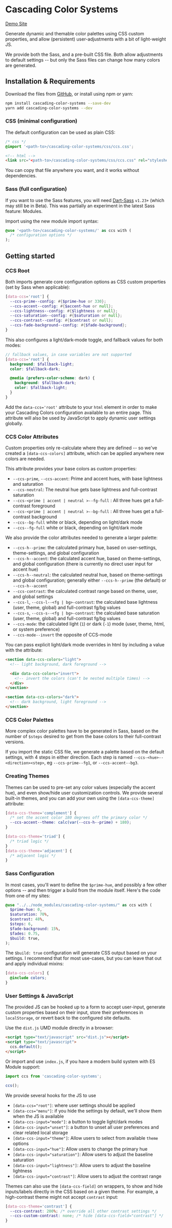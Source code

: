 # Cascading Color Systems

[Demo Site](https://cascading-colors.netlify.com/)

Generate dynamic and themable color palettes using CSS custom properties,
and allow (persistent) user-adjustments with a bit of light-weight JS.

We provide both the Sass,
and a pre-built CSS file.
Both allow adjustments to default settings --
but only the Sass files can change how many colors are generated.

## Installation & Requirements

Download the files from [GitHub][gh],
or install using npm or yarn:

```bash
npm install cascading-color-systems --save-dev
yarn add cascading-color-systems --dev
```

### CSS (minimal configuration)

The default configuration can be used as plain CSS:

```css
/* css */
@import '<path-to>/cascading-color-systems/css/ccs.css';
```

```html
<!-- html -->
<link src="<path-to>/cascading-color-systems/css/ccs.css" rel="stylesheet" />
```

You can copy that file anywhere you want,
and it works without dependencies.

### Sass (full configuration)

If you want to use the Sass features,
you will need [Dart-Sass][sass] `v1.23+`
(which may still be in Beta).
This was partially an experiment
in the latest Sass feature: Modules.

Import using the new module import syntax:

```scss
@use '<path-to>/cascading-color-systems/' as ccs with (
  /* configuration options */
);
```

[gh]: https://github.com/mirisuzanne/cascading-color-system/
[sass]: https://www.npmjs.com/package/sass

## Getting started

### CCS Root

Both imports generate
core configuration options
as CSS custom properties
(set by Sass when applicable):

```scss
[data-ccs='root'] {
  --ccs-prime--config: #{$prime-hue or 330};
  --ccs-accent--config: #{$accent-hue or null};
  --ccs-lightness--config: #{$lightness or null};
  --ccs-saturation--config: #{$saturation or null};
  --ccs-contrast--config: #{$contrast or null};
  --ccs-fade-background--config: #{$fade-background};
}
```

This also configures a light/dark-mode toggle,
and fallback values for both modes:

```scss
// fallback values, in case variables are not supported
[data-ccs='root'] {
  background: $fallback-light;
  color: $fallback-dark;

  @media (prefers-color-scheme: dark) {
    background: $fallback-dark;
    color: $fallback-light;
  }
}
```

Add the `data-ccs='root'` attribute to your `html` element
in order to make your Cascading Colors configuration
available to an entire page.
This attribute will also be used by JavaScript
to apply dynamic user settings globally.

### CCS Color Attributes

Custom properties only re-calculate
where they are defined --
so we've created a
`[data-ccs-colors]` attribute,
which can be applied anywhere
new colors are needed.

This attribute provides your base colors as custom properties:

- `--ccs-prime`, `--ccs-accent`:
  Prime and accent hues, with base lightness and saturation
- `--ccs-neutral`:
  The neutral hue gets base lightness
  and full-contrast saturation
- `--ccs-<prime | accent | neutral >--fg-full` :
  All three hues get a full-contrast foreground
- `--ccs-<prime | accent | neutral >--bg-full` :
  All three hues get a full-contrast background
- `--ccs--bg-full` white or black, depending on light/dark mode
- `--ccs--fg-full` white or black, depending on light/dark mode

We also provide the color attributes needed
to generate a larger palette:

- `--ccs-h--prime`:
  the calculated primary hue,
  based on user-settings, theme-settings, and global configuration
- `--ccs-h--accent`:
  the calculated accent hue,
  based on theme-settings, and global configuration
  (there is currently no direct user input for accent hue)
- `--ccs-h--neutral`:
  the calculated neutral hue,
  based on theme-settings and global configuration;
  generally either `--ccs-h--prime` (the default)
  or `--ccs-h--accent`
- `--ccs-contrast`:
  the calculated contrast range
  based on theme, user, and global settings
- `--ccs-l`, `--ccs-l--<fg | bg>-contrast`:
  the calculated base lightness (user, theme, global)
  and full-contrast fg/bg values
- `--ccs-s`, `--ccs-s--<fg | bg>-contrast`:
  the calculated base saturation (user, theme, global)
  and full-contrast fg/bg values
- `--ccs-mode`:
  the calculated light (`1`) or dark (`-1`) mode
  (user, theme, html, or system preference)
- `--ccs-mode--invert` the opposite of CCS-mode

You can pass explicit light/dark mode overrides in html
by including a value with the attribute:

```html
<section data-ccs-colors="light">
  <!-- light background, dark foreground -->

  <div data-ccs-colors="invert">
    <!-- invert the colors (can't be nested multiple times) -->
  </div>
</section>

<section data-ccs-colors="dark">
  <!-- dark background, light foreground -->
</section>
```

### CCS Color Palettes

More complex color palettes have to be generated in Sass,
based on the number of `$steps` desired
to get from the base colors to their full-contrast versions.

If you import the static CSS file,
we generate a palette based on the default settings,
with 4 steps in either direction.
Each step is named `--ccs-<hue>--<direction><step>`,
eg `--ccs-prime--fg1`, or `--ccs-accent--bg3`.

### Creating Themes

Themes can be used to pre-set any color values
(especially the accent hue),
and even show/hide user customization controls.
We provide several built-in themes,
and you can add your own
using the `[data-ccs-theme]` attribute:

```scss
[data-ccs-theme='complement'] {
  /* set the accent color 180 degrees off the primary color */
  --ccs-accent--theme: calc(var(--ccs-h--prime) + 180);
}

[data-ccs-theme='triad'] {
  /* triad logic */
}
[data-ccs-theme='adjacent'] {
  /* adjacent logic */
}
```

### Sass Configuration

In most cases,
you'll want to define the `$prime-hue`,
and possibly a few other options --
and then trigger a build from the module itself.
Here's the code from one of my sites:

```scss
@use "../../node_modules/cascading-color-systems/" as ccs with (
  $prime-hue: 0,
  $saturation: 70%,
  $contrast: 48%,
  $steps: 6,
  $fade-background: 15%,
  $fades: 0.75,
  $build: true,
);
```

The `$build: true` configuration
will generate CSS output based on your settings.
I recommend that for most use-cases,
but you can leave that out
and apply individual mixins:

```scss
[data-ccs-colors] {
  @include colors;
}
```

### User Settings & JavaScript

The provided JS
can be hooked up to a form
to accept user-input,
generate custom properties based on their input,
store their preferences in `localStorage`,
or revert back to the configured site defaults.

Use the `dist.js` UMD module directly in a browser:

```html
<script type="text/javascript" src="dist.js"></script>
<script type="text/javascript">
  ccs.default();
</script>
```

Or import and use `index.js`,
if you have a modern build system with ES Module support:

```js
import ccs from 'cascading-color-systems';

ccs();
```

We provide several hooks for the JS to use

- `[data-ccs="root"]`:
  where user settings should be applied
- `[data-ccs="menu"]`:
  if you hide the settings by default,
  we'll show them when the JS is available
- `[data-ccs-input="mode"]`:
  a button to toggle light/dark modes
- `[data-ccs-input="unset"]`:
  a button to unset all user preferences
  and clear related local storage
- `[data-ccs-input="theme"]`:
  Allow users to select from available `theme` options
- `[data-ccs-input="hue"]`:
  Allow users to change the primary hue
- `[data-ccs-input="saturation"]`:
  Allow users to adjust the baseline saturation
- `[data-ccs-input="lightness"]`:
  Allow users to adjust the baseline lightness
- `[data-ccs-input="contrast"]`:
  Allow users to adjust the contrast range

Themes can also use the `[data-ccs-field]` on wrappers,
to show and hide inputs/labels directly in the CSS
based on a given theme.
For example, a high-contrast theme
might not accept `contrast` input:

```scss
[data-ccs-theme='contrast'] {
  --ccs-contrast: 200%; /* override all other contrast settings */
  --ccs-custom-contrast: none; /* hide [data-ccs-field="contrast"] */
}
```
